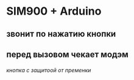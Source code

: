 # SIM900 + Arduino
## звонит по нажатию кнопки 
## перед вызовом чекает модэм
###### _кнопка с защитоой от пременки_
